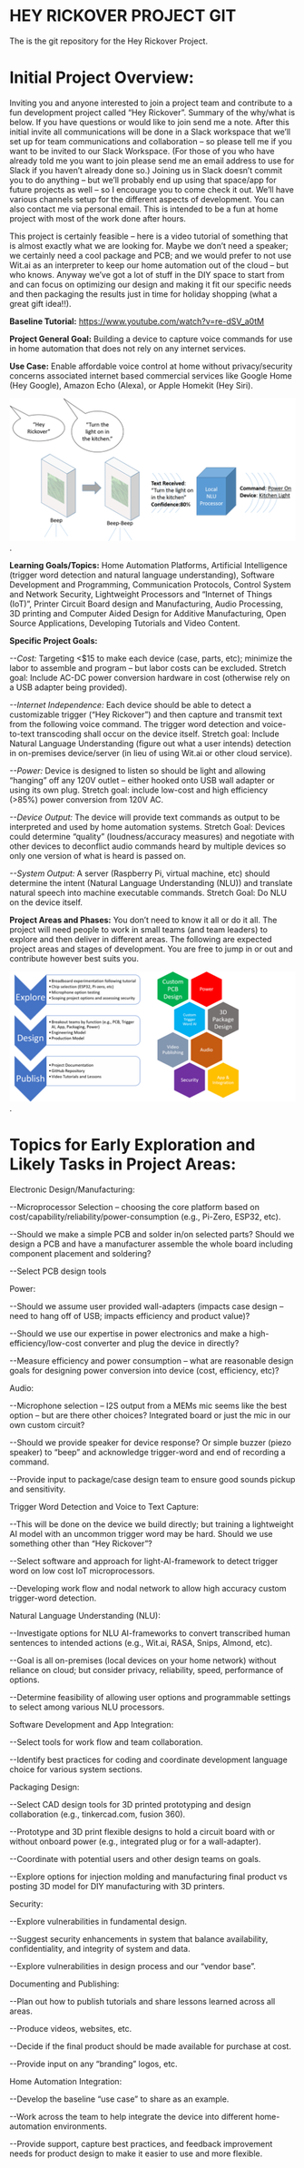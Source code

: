 # HEY RICKOVER PROJECT GIT

The is the git repository for the Hey Rickover Project.

# Initial Project Overview:

Inviting you and anyone interested to join a project team and contribute to a fun development project called “Hey Rickover”.  Summary of the why/what is below. If you have questions or would like to join send me a note.  After this initial invite all communications will be done in a Slack workspace that we’ll set up for team communications and collaboration – so please tell me if you want to be invited to our Slack Workspace. (For those of you who have already told me you want to join please send me an email address to use for Slack if you haven’t already done so.) Joining us in Slack doesn’t commit you to do anything – but we’ll probably end up using that space/app for future projects as well – so I encourage you to come check it out.  We’ll have various channels setup for the different aspects of development. You can also contact me via personal email.  This is intended to be a fun at home project with most of the work done after hours.

This project is certainly feasible – here is a video tutorial of something that is almost exactly what we are looking for.  Maybe we don’t need a speaker; we certainly need a cool package and PCB; and we would prefer to not use Wit.ai as an interpreter to keep our home automation out of the cloud – but who knows.  Anyway we’ve got a lot of stuff in the DIY space to start from and can focus on optimizing our design and making it fit our specific needs and then packaging the results just in time for holiday shopping (what a great gift idea!!).   

**Baseline Tutorial:** https://www.youtube.com/watch?v=re-dSV_a0tM

**Project General Goal:**  Building a device to capture voice commands for use in home automation that does not rely on any internet services.

**Use Case:** Enable affordable voice control at home without privacy/security concerns associated internet based commercial services like Google Home (Hey Google), Amazon Echo (Alexa), or Apple Homekit (Hey Siri).

![Image of use case flow](cartoon-flow.png "Image of use case flow").

**Learning Goals/Topics:** Home Automation Platforms, Artificial Intelligence (trigger word detection and natural language understanding), Software Development and Programming, Communication Protocols, Control System and Network Security, Lightweight Processors and “Internet of Things (IoT)”, Printer Circuit Board design and Manufacturing, Audio Processing, 3D printing and Computer Aided Design for Additive Manufacturing, Open Source Applications, Developing Tutorials and Video Content.

**Specific Project Goals:**

*--Cost:* Targeting <$15 to make each device (case, parts, etc); minimize the labor to assemble and program – but labor costs can be excluded.  Stretch goal: Include AC-DC power conversion hardware in cost (otherwise rely on a USB adapter being provided).

*--Internet Independence:*  Each device should be able to detect a customizable trigger (“Hey Rickover”) and then capture and transmit text from the following voice command.  The trigger word detection and voice-to-text transcoding shall occur on the device itself. Stretch goal: Include Natural Language Understanding (figure out what a user intends) detection in on-premises device/server (in lieu of using Wit.ai or other cloud service).

*--Power:* Device is designed to listen so should be light and allowing “hanging” off any 120V outlet – either hooked onto USB wall adapter or using its own plug.  Stretch goal: include low-cost and high efficiency (>85%) power conversion from 120V AC.

*--Device Output:* The device will provide text commands as output to be interpreted and used by home automation systems.  Stretch Goal: Devices could determine “quality” (loudness/accuracy measures) and negotiate with other devices to deconflict audio commands heard by multiple devices so only one version of what is heard is passed on.

*--System Output:* A server (Raspberry Pi, virtual machine, etc) should determine the intent (Natural Language Understanding (NLU)) and translate natural speech into machine executable commands. Stretch Goal:  Do NLU on the device itself.

**Project Areas and Phases:**  You don’t need to know it all or do it all.  The project will need people to work in small teams (and team leaders) to explore and then deliver in different areas.  The following are expected project areas and stages of development.  You are free to jump in or out and contribute however best suits you.

![Image of project phases and areas](project-areas.png "Image of project phases and areas").

# Topics for Early Exploration and Likely Tasks in Project Areas:

Electronic Design/Manufacturing:  

--Microprocessor Selection – choosing the core platform based on cost/capability/reliability/power-consumption (e.g., Pi-Zero, ESP32, etc).

--Should we make a simple PCB and solder in/on selected parts?  Should we design a PCB and have a manufacturer assemble the whole board including component placement and soldering?

--Select PCB design tools

Power:

--Should we assume user provided wall-adapters (impacts case design – need to hang off of USB; impacts efficiency and product value)?

--Should we use our expertise in power electronics and make a high-efficiency/low-cost converter and plug the device in directly?

--Measure efficiency and power consumption – what are reasonable design goals for designing power conversion into device (cost, efficiency, etc)?

Audio:

--Microphone selection – I2S output from a MEMs mic seems like the best option – but are there other choices? Integrated board or just the mic in our own custom circuit?

--Should we provide speaker for device response?  Or simple buzzer (piezo speaker) to “beep” and acknowledge trigger-word and end of recording a command.

--Provide input to package/case design team to ensure good sounds pickup and sensitivity.

Trigger Word Detection and Voice to Text Capture:

--This will be done on the device we build directly; but training a lightweight AI model with an uncommon trigger word may be hard.  Should we use something other than “Hey Rickover”?

--Select software and approach for light-AI-framework to detect trigger word on low cost IoT microprocessors.

--Developing work flow and nodal network to allow high accuracy custom trigger-word detection.

Natural Language Understanding (NLU):

--Investigate options for NLU AI-frameworks to convert transcribed human sentences to intended actions (e.g., Wit.ai, RASA, Snips, Almond, etc).

--Goal is all on-premises (local devices on your home network) without reliance on cloud; but consider privacy, reliability, speed, performance of options.

--Determine feasibility of allowing user options and programmable settings to select among various NLU processors.

Software Development and App Integration:

--Select tools for work flow and team collaboration.

--Identify best practices for coding and coordinate development language choice for various system sections.

Packaging Design:

--Select CAD design tools for 3D printed prototyping and design collaboration (e.g., tinkercad.com, fusion 360).

--Prototype and 3D print flexible designs to hold a circuit board with or without onboard power (e.g., integrated plug or for a wall-adapter).

--Coordinate with potential users and other design teams on goals.

--Explore options for injection molding and manufacturing final product vs posting 3D model for DIY manufacturing with 3D printers.

Security:

--Explore vulnerabilities in fundamental design.

--Suggest security enhancements in system that balance availability, confidentiality, and integrity of system and data.

--Explore vulnerabilities in design process and our “vendor base”.

Documenting and Publishing:

--Plan out how to publish tutorials and share lessons learned across all areas.

--Produce videos, websites, etc.

--Decide if the final product should be made available for purchase at cost.

--Provide input on any “branding” logos, etc.

Home Automation Integration:

--Develop the baseline “use case” to share as an example.

--Work across the team to help integrate the device into different home-automation environments.

--Provide support, capture best practices, and feedback improvement needs for product design to make it easier to use and more flexible.